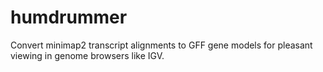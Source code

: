 # humdrummer
Convert minimap2 transcript alignments to GFF gene models for pleasant viewing in genome browsers like IGV.
